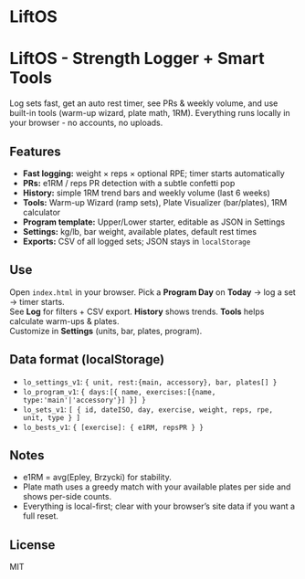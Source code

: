 # LiftOS
# LiftOS - Strength Logger + Smart Tools

Log sets fast, get an auto rest timer, see PRs & weekly volume, and use built-in tools (warm-up wizard, plate math, 1RM). Everything runs locally in your browser - no accounts, no uploads.

## Features
- **Fast logging:** weight × reps × optional RPE; timer starts automatically
- **PRs:** e1RM / reps PR detection with a subtle confetti pop
- **History:** simple 1RM trend bars and weekly volume (last 6 weeks)
- **Tools:** Warm-up Wizard (ramp sets), Plate Visualizer (bar/plates), 1RM calculator
- **Program template:** Upper/Lower starter, editable as JSON in Settings
- **Settings:** kg/lb, bar weight, available plates, default rest times
- **Exports:** CSV of all logged sets; JSON stays in `localStorage`

## Use
Open `index.html` in your browser. Pick a **Program Day** on **Today** → log a set → timer starts.  
See **Log** for filters + CSV export. **History** shows trends. **Tools** helps calculate warm-ups & plates.  
Customize in **Settings** (units, bar, plates, program).

## Data format (localStorage)
- `lo_settings_v1`: `{ unit, rest:{main, accessory}, bar, plates[] }`
- `lo_program_v1`: `{ days:[{ name, exercises:[{name, type:'main'|'accessory'}] }] }`
- `lo_sets_v1`: `[ { id, dateISO, day, exercise, weight, reps, rpe, unit, type } ]`
- `lo_bests_v1`: `{ [exercise]: { e1RM, repsPR } }`

## Notes
- e1RM = avg(Epley, Brzycki) for stability.
- Plate math uses a greedy match with your available plates per side and shows per-side counts.
- Everything is local-first; clear with your browser’s site data if you want a full reset.

## License
MIT
